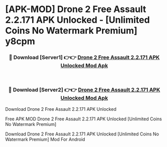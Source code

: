 # [APK-MOD] Drone 2 Free Assault 2.2.171 APK Unlocked - [Unlimited Coins No Watermark Premium] y8cpm



<div align="center">
<h3>🔴 Download [Server1] 👉👉 <a href="https://momento.my/?title=Drone_2_Free_Assault_2.2.171_APK_Unlocked">Drone 2 Free Assault 2.2.171 APK Unlocked Mod Apk</a></h3><br>

<h3>🔴 Download [Server2] 👉👉 <a href="https://momento.my/?title=Drone_2_Free_Assault_2.2.171_APK_Unlocked">Drone 2 Free Assault 2.2.171 APK Unlocked Mod Apk</a></h3>
</div>



Download Drone 2 Free Assault 2.2.171 APK Unlocked 

Free APK MOD Drone 2 Free Assault 2.2.171 APK Unlocked [Unlimited Coins No Watermark Premium]

Download Drone 2 Free Assault 2.2.171 APK Unlocked [Unlimited Coins No Watermark Premium] Mod For Android
